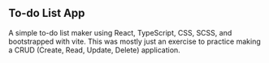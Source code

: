 ## To-do List App

A simple to-do list maker using React, TypeScript, CSS, SCSS, and bootstrapped with vite. This was mostly just an exercise to practice making a CRUD (Create, Read, Update, Delete) application. 
